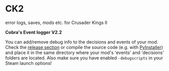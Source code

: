 # CK2
error logs, saves, mods etc. for Crusader Kings II

**Cobra's Event logger V2.2** 

You can add/remove debug info to the decisions and events of your mod. Check the [release section](https://github.com/LordKobra/CK2/releases/tag/Release) or compile the source code (e.g. with [PyInstaller](https://pyinstaller.org/en/stable/)) and place it in the same directory where your mod's 'events' and 'decisions' folders are located. Also make sure you have enabled `-debugscripts` in your Steam launch options!
